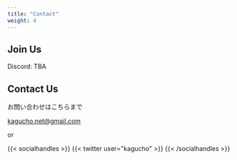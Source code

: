 ```yaml
---
title: "Contact"
weight: 4
---
```


## Join Us

Discord: TBA

## Contact Us


お問い合わせはこちらまで

kagucho.net@gmail.com

or

{{< socialhandles >}}
    {{< twitter user="kagucho" >}}
{{< /socialhandles >}}

